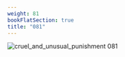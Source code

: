 ```yaml
---
weight: 81
bookFlatSection: true
title: "081"
---
```


![cruel_and_unusual_punishment 081 ](../../jpg/cup_081.jpg)


